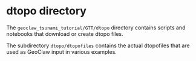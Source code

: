 # dtopo directory

The `geoclaw_tsunami_tutorial/GTT/dtopo` directory contains scripts and
notebooks that download or create dtopo files.

The subdirectory `dtopo/dtopofiles` contains the actual dtopofiles that are
used as GeoClaw input in various examples. 
